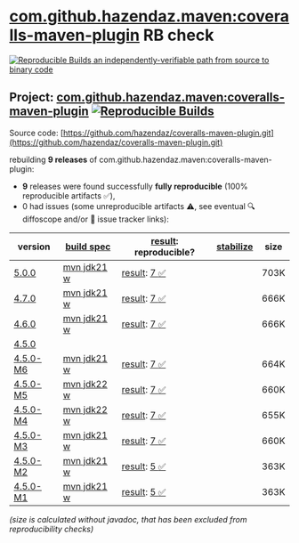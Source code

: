 [com.github.hazendaz.maven:coveralls-maven-plugin](https://central.sonatype.com/artifact/com.github.hazendaz.maven/coveralls-maven-plugin/versions) RB check
=======

[![Reproducible Builds](https://reproducible-builds.org/images/logos/rb.svg) an independently-verifiable path from source to binary code](https://reproducible-builds.org/)

## Project: [com.github.hazendaz.maven:coveralls-maven-plugin](https://central.sonatype.com/artifact/com.github.hazendaz.maven/coveralls-maven-plugin/versions) [![Reproducible Builds](https://img.shields.io/endpoint?url=https://raw.githubusercontent.com/jvm-repo-rebuild/reproducible-central/master/content/com/github/hazendaz/maven/coveralls-maven-plugin/badge.json)](https://github.com/jvm-repo-rebuild/reproducible-central/blob/master/content/com/github/hazendaz/maven/coveralls-maven-plugin/README.md)

Source code: [https://github.com/hazendaz/coveralls-maven-plugin.git](https://github.com/hazendaz/coveralls-maven-plugin.git)

rebuilding **9 releases** of com.github.hazendaz.maven:coveralls-maven-plugin:
- **9** releases were found successfully **fully reproducible** (100% reproducible artifacts :white_check_mark:),
- 0 had issues (some unreproducible artifacts :warning:, see eventual :mag: diffoscope and/or :memo: issue tracker links):

| version | [build spec](/BUILDSPEC.md) | [result](https://reproducible-builds.org/docs/jvm/): reproducible? | [stabilize](https://github.com/google/oss-rebuild/blob/main/cmd/stabilize/README.md) | size |
| -- | --------- | ------ | ------ | -- |
| [5.0.0](https://central.sonatype.com/artifact/com.github.hazendaz.maven/coveralls-maven-plugin/5.0.0/pom) | [mvn jdk21 w](coveralls-maven-plugin-5.0.0.buildspec) | [result](coveralls-maven-plugin-5.0.0.buildinfo): [7 :white_check_mark: ](coveralls-maven-plugin-5.0.0.buildcompare) | | 703K |
| [4.7.0](https://central.sonatype.com/artifact/com.github.hazendaz.maven/coveralls-maven-plugin/4.7.0/pom) | [mvn jdk21 w](coveralls-maven-plugin-4.7.0.buildspec) | [result](coveralls-maven-plugin-4.7.0.buildinfo): [7 :white_check_mark: ](coveralls-maven-plugin-4.7.0.buildcompare) | | 666K |
| [4.6.0](https://central.sonatype.com/artifact/com.github.hazendaz.maven/coveralls-maven-plugin/4.6.0/pom) | [mvn jdk21 w](coveralls-maven-plugin-4.6.0.buildspec) | [result](coveralls-maven-plugin-4.6.0.buildinfo): [7 :white_check_mark: ](coveralls-maven-plugin-4.6.0.buildcompare) | | 666K |
| [4.5.0](https://central.sonatype.com/artifact/com.github.hazendaz.maven/coveralls-maven-plugin/4.5.0/pom) | | | |
| [4.5.0-M6](https://central.sonatype.com/artifact/com.github.hazendaz.maven/coveralls-maven-plugin/4.5.0-M6/pom) | [mvn jdk21 w](coveralls-maven-plugin-4.5.0-M6.buildspec) | [result](coveralls-maven-plugin-4.5.0-M6.buildinfo): [7 :white_check_mark: ](coveralls-maven-plugin-4.5.0-M6.buildcompare) | | 664K |
| [4.5.0-M5](https://central.sonatype.com/artifact/com.github.hazendaz.maven/coveralls-maven-plugin/4.5.0-M5/pom) | [mvn jdk22 w](coveralls-maven-plugin-4.5.0-M5.buildspec) | [result](coveralls-maven-plugin-4.5.0-M5.buildinfo): [7 :white_check_mark: ](coveralls-maven-plugin-4.5.0-M5.buildcompare) | | 660K |
| [4.5.0-M4](https://central.sonatype.com/artifact/com.github.hazendaz.maven/coveralls-maven-plugin/4.5.0-M4/pom) | [mvn jdk22 w](coveralls-maven-plugin-4.5.0-M4.buildspec) | [result](coveralls-maven-plugin-4.5.0-M4.buildinfo): [7 :white_check_mark: ](coveralls-maven-plugin-4.5.0-M4.buildcompare) | | 655K |
| [4.5.0-M3](https://central.sonatype.com/artifact/com.github.hazendaz.maven/coveralls-maven-plugin/4.5.0-M3/pom) | [mvn jdk21 w](coveralls-maven-plugin-4.5.0-M3.buildspec) | [result](coveralls-maven-plugin-4.5.0-M3.buildinfo): [7 :white_check_mark: ](coveralls-maven-plugin-4.5.0-M3.buildcompare) | | 660K |
| [4.5.0-M2](https://central.sonatype.com/artifact/com.github.hazendaz.maven/coveralls-maven-plugin/4.5.0-M2/pom) | [mvn jdk21 w](coveralls-maven-plugin-4.5.0-M2.buildspec) | [result](coveralls-maven-plugin-4.5.0-M2.buildinfo): [5 :white_check_mark: ](coveralls-maven-plugin-4.5.0-M2.buildcompare) | | 363K |
| [4.5.0-M1](https://central.sonatype.com/artifact/com.github.hazendaz.maven/coveralls-maven-plugin/4.5.0-M1/pom) | [mvn jdk21 w](coveralls-maven-plugin-4.5.0-M1.buildspec) | [result](coveralls-maven-plugin-4.5.0-M1.buildinfo): [5 :white_check_mark: ](coveralls-maven-plugin-4.5.0-M1.buildcompare) | | 363K |

<i>(size is calculated without javadoc, that has been excluded from reproducibility checks)</i>
